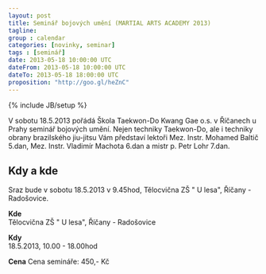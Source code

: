 ```yaml
---
layout: post
title: Seminář bojových umění (MARTIAL ARTS ACADEMY 2013)
tagline: 
group : calendar
categories: [novinky, seminar]
tags : [seminář]
date: 2013-05-18 10:00:00 UTC
dateFrom: 2013-05-18 10:00:00 UTC
dateTo: 2013-05-18 18:00:00 UTC
proposition: "http://goo.gl/heZnC"
---
```

{% include JB/setup %}

V sobotu 18.5.2013 pořádá Škola Taekwon-Do Kwang Gae o.s. v Říčanech u Prahy seminář bojových umění. Nejen techniky Taekwon-Do, ale i techniky obrany brazilského jiu-jitsu Vám představí lektoři Mez. Instr. Mohamed Baltič 5.dan, Mez. Instr. Vladimír Machota 6.dan a mistr p. Petr Lohr 7.dan.

## Kdy a kde

Sraz bude v sobotu 18.5.2013 v 9.45hod, Tělocvična ZŠ " U lesa", Říčany - Radošovice.

**Kde**  
Tělocvična ZŠ " U lesa", Říčany - Radošovice

**Kdy**  
18.5.2013, 10.00 - 18.00hod

**Cena** 
Cena semináře: 450,- Kč

